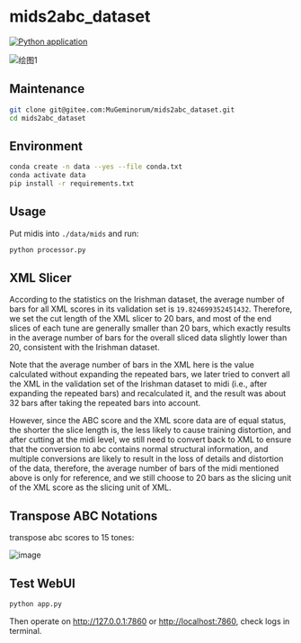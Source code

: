 # mids2abc_dataset
[![Python application](https://github.com/monet-joe/mids2abc_dataset/actions/workflows/python-app.yml/badge.svg?branch=main)](https://github.com/monet-joe/mids2abc_dataset/actions/workflows/python-app.yml)

![绘图1](https://github.com/monet-joe/mids2abc_dataset/assets/20459298/d7bd9ac5-e84c-4497-a993-2a772cf2be17)

## Maintenance
```bash
git clone git@gitee.com:MuGeminorum/mids2abc_dataset.git
cd mids2abc_dataset
```

## Environment
```bash
conda create -n data --yes --file conda.txt
conda activate data
pip install -r requirements.txt
```

## Usage
Put midis into `./data/mids` and run:
```bash
python processor.py
```

## XML Slicer
According to the statistics on the Irishman dataset, the average number of bars for all XML scores in its validation set is `19.824699352451432`. Therefore, we set the cut length of the XML slicer to 20 bars, and most of the end slices of each tune are generally smaller than 20 bars, which exactly results in the average number of bars for the overall sliced data slightly lower than 20, consistent with the Irishman dataset.

Note that the average number of bars in the XML here is the value calculated without expanding the repeated bars, we later tried to convert all the XML in the validation set of the Irishman dataset to midi (i.e., after expanding the repeated bars) and recalculated it, and the result was about 32 bars after taking the repeated bars into account.

However, since the ABC score and the XML score data are of equal status, the shorter the slice length is, the less likely to cause training distortion, and after cutting at the midi level, we still need to convert back to XML to ensure that the conversion to abc contains normal structural information, and multiple conversions are likely to result in the loss of details and distortion of the data, therefore, the average number of bars of the midi mentioned above is only for reference, and we still choose to 20 bars as the slicing unit of the XML score as the slicing unit of XML.

## Transpose ABC Notations
transpose abc scores to 15 tones:

![image](https://github.com/monet-joe/abc_transposition/assets/20459298/776fc0cd-6f48-4c68-90aa-084915252e05)

## Test WebUI
```bash
python app.py
```
Then operate on <http://127.0.0.1:7860> or <http://localhost:7860>, check logs in terminal.
